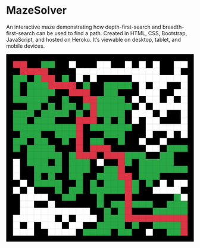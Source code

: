 # MazeSolver
An interactive maze demonstrating how depth-first-search and breadth-first-search can be used to find a path.
Created in HTML, CSS, Bootstrap, JavaScript, and hosted on Heroku. It’s viewable on desktop, tablet, and mobile devices.

![Maze](maze-solve.png)

